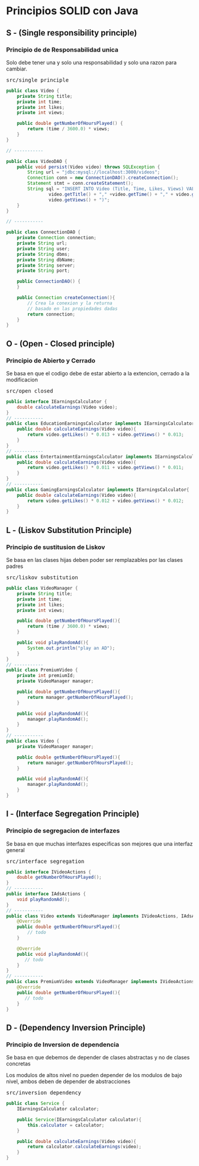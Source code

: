 # Principios SOLID con Java

## S - (Single responsibility principle)
### Principio de de Responsabilidad unica
Solo debe tener una y solo una responsabilidad y solo una razon para cambiar.

<pre>
src/single_principle
</pre>

```java
public class Video {
    private String title;
    private int time;
    private int likes;
    private int views;

    public double getNumberOfHoursPlayed() {
        return (time / 3600.0) * views;
    }
}

// -----------

public class VideoDAO {
    public void persist(Video video) throws SQLException {
        String url = "jdbc:mysql://localhost:3000/videos";
        Connection conn = new ConnectionDAO().createConnection();
        Statement stmt = conn.createStatement();
        String sql = "INSERT INTO Video (Title, Time, Likes, Views) VALUES (" +
                video.getTitle() + "," +video.getTime() + "," + video.getLikes() + "," +
                video.getViews() + ")";
    }
}

// -----------

public class ConnectionDAO {
    private Connection connection;
    private String url;
    private String user;
    private String dbms;
    private String dbName;
    private String server;
    private String port;

    public ConnectionDAO() {
    }

    public Connection createConnection(){
        // Crea la conexion y la returna
        // basado en las propiedades dadas
        return connection;
    }
}
```

## O - (Open - Closed principle)
### Principio de Abierto y Cerrado
Se basa en que el codigo debe de estar abierto a la extencion, cerrado a la modificacion

<pre>
src/open_closed
</pre>

```java
public interface IEarningsCalculator {
    double calculateEarnings(Video video);
}
// -----------
public class EducationEarningsCalculator implements IEarningsCalculator{
    public double calculateEarnings(Video video){
        return video.getLikes() * 0.013 + video.getViews() * 0.013;
    }
}
// -----------
public class EntertainmentEarningsCalculator implements IEarningsCalculator{
    public double calculateEarnings(Video video){
        return video.getLikes() * 0.011 + video.getViews() * 0.011;
    }
}
// -----------
public class GamingEarningsCalculator implements IEarningsCalculator{
    public double calculateEarnings(Video video){
        return video.getLikes() * 0.012 + video.getViews() * 0.012;
    }
}
```

## L - (Liskov Substitution Principle)
### Principio de sustitusion de Liskov
Se basa en las clases hijas deben poder ser remplazables por las clases padres

<pre>
src/liskov_substitution
</pre>

```java
public class VideoManager {
    private String title;
    private int time;
    private int likes;
    private int views;

    public double getNumberOfHoursPlayed(){
        return (time / 3600.0) * views;
    }

    public void playRandomAd(){
        System.out.println("play an AD");
    }
}
// -----------
public class PremiumVideo {
    private int premiumId;
    private VideoManager manager;

    public double getNumberOfHoursPlayed(){
        return manager.getNumberOfHoursPlayed();
    }

    public void playRandomAd(){
        manager.playRandomAd();
    }
}
// -----------
public class Video {
    private VideoManager manager;

    public double getNumberOfHoursPlayed(){
        return manager.getNumberOfHoursPlayed();
    }

    public void playRandomAd(){
        manager.playRandomAd();
    }
}
```

## I - (Interface Segregation Principle)
### Principio de segregacion de interfazes
Se basa en que muchas interfazes especificas son mejores que una interfaz general

<pre>
src/interface_segregation
</pre>

```java
public interface IVideoActions {
    double getNumberOfHoursPlayed();
}
// -----------
public interface IAdsActions {
    void playRandomAd();
}
// -----------
public class Video extends VideoManager implements IVideoActions, IAdsActions {
    @Override
    public double getNumberOfHoursPlayed(){
        // todo
    }

    @Override
    public void playRandomAd(){
       // todo
    }
}
// -----------
public class PremiumVideo extends VideoManager implements IVideoActions {
    @Override
    public double getNumberOfHoursPlayed(){
       // todo
    }
}
```

## D - (Dependency Inversion Principle)
### Principio de Inversion de dependencia
Se basa en que debemos de depender de clases abstractas y no de clases concretas

Los modulos de altos nivel no pueden depender de los modulos de bajo nivel, ambos deben de depender de abstracciones

<pre>
src/inversion_dependency
</pre>

```java
public class Service {
    IEarningsCalculator calculator;

    public Service(IEarningsCalculator calculator){
        this.calculator = calculator;
    }

    public double calculateEarnings(Video video){
        return calculator.calculateEarnings(video);
    }
}
```